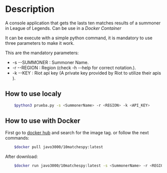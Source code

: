 # Description
A console application that gets the lasts ten matches results of a summoner in League of Legends. Can be use in a *Docker Container*

It can be execute with a simple python command, it is mandatory to use three parameters to make it work.

This are the mandatory parameters:

* -s --SUMMONER : Summoner Name.
* -r --REGION : Region (check -h --help for correct notation.).
* -k --KEY : Riot api key (A private key provided by Riot to utilize their apis ).

## How to use localy

```bash
    $python3 prueba.py -s <SummonerName> -r <REGION> -k <API_KEY>
```

## How to use with Docker

First go to [docker hub](https://hub.docker.com/r/javo3000/10matchespy/tags) and search for the image tag. or follow the next commands:

```bash
    $docker pull javo3000/10matchespy:latest
```

After download:

```bash
    $docker run javo3000/10matchespy:latest -s <SummonerName> -r <REGION> -k <API_KEY>
```